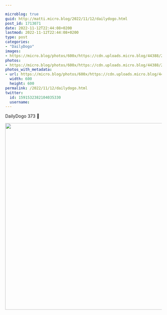 ```yaml
---

microblog: true
guid: http://matti.micro.blog/2022/11/12/dailydogo.html
post_id: 1713071
date: 2022-11-12T22:44:08+0200
lastmod: 2022-11-12T22:44:08+0200
type: post
categories:
- "DailyDogo"
images:
- https://micro.blog/photos/600x/https://cdn.uploads.micro.blog/44388/2022/1d2475393b.jpg
photos:
- https://micro.blog/photos/600x/https://cdn.uploads.micro.blog/44388/2022/1d2475393b.jpg
photos_with_metadata:
- url: https://micro.blog/photos/600x/https://cdn.uploads.micro.blog/44388/2022/1d2475393b.jpg
  width: 600
  height: 600
permalink: /2022/11/12/dailydogo.html
twitter:
  id: 1591532382104035330
  username:
---
```

DailyDogo 373 🐶

<img src="/media/uploads/2022/1d2475393b.jpg" width="600" height="600" alt="" />
